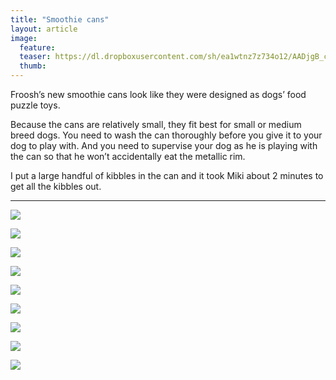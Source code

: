 ```yaml
---
title: "Smoothie cans"
layout: article
image:
  feature:
  teaser: https://dl.dropboxusercontent.com/sh/ea1wtnz7z734o12/AADjgB_cZHvFaYWSQsvmxQmoa/aktivointi/smoothie-tolkit/DS07129_-245px.jpg
  thumb:
---
```


Froosh’s new smoothie cans look like they were designed as dogs’ food puzzle toys.

Because the cans are relatively small, they fit best for small or medium breed dogs. You need to wash the can thoroughly before you give it to your dog to play with. And you need to supervise your dog as he is playing with the can so that he won’t accidentally eat the metallic rim.

I put a large handful of kibbles in the can and it took Miki about 2 minutes to get all the kibbles out.
 
---

[![](https://dl.dropboxusercontent.com/sh/ea1wtnz7z734o12/AAAw9QMULajeMqisFsJByE9Ya/aktivointi/smoothie-tolkit/DS07066-800px.jpg)](https://dl.dropboxusercontent.com/sh/ea1wtnz7z734o12/AAB-kXzxHlorvTdZIUdeUXj4a/aktivointi/smoothie-tolkit/DS07066.jpg)

[![](https://dl.dropboxusercontent.com/sh/ea1wtnz7z734o12/AADFxyYTPyYuaeCTKYwhJ4GNa/aktivointi/smoothie-tolkit/DS07129-800px.jpg)](https://dl.dropboxusercontent.com/sh/ea1wtnz7z734o12/AACUBgy3v9DuPF2uoMBj0ziaa/aktivointi/smoothie-tolkit/DS07129.jpg)

[![](https://dl.dropboxusercontent.com/sh/ea1wtnz7z734o12/AAA-SI_Pt9-mbuHXeAMjij4xa/aktivointi/smoothie-tolkit/DS07229-800px.jpg)](https://dl.dropboxusercontent.com/sh/ea1wtnz7z734o12/AABuD_8znkxNR1N5-HoDtbCea/aktivointi/smoothie-tolkit/DS07229.jpg)

[![](https://dl.dropboxusercontent.com/sh/ea1wtnz7z734o12/AACaZS6RwxhnAPymP9oHn_5ja/aktivointi/smoothie-tolkit/DS07272-800px.jpg)](https://dl.dropboxusercontent.com/sh/ea1wtnz7z734o12/AAB7_l3hyFsviPC6d4ZayMksa/aktivointi/smoothie-tolkit/DS07272.jpg)

[![](https://dl.dropboxusercontent.com/sh/ea1wtnz7z734o12/AAC3quAQUEzRBpNmqLtgpcrXa/aktivointi/smoothie-tolkit/DS07282-800px.jpg)](https://dl.dropboxusercontent.com/sh/ea1wtnz7z734o12/AADrlvnWsqp6sFqiByRkNJRga/aktivointi/smoothie-tolkit/DS07282.jpg)

[![](https://dl.dropboxusercontent.com/sh/ea1wtnz7z734o12/AAC15z8hHWR5vlA7eu06yJEya/aktivointi/smoothie-tolkit/DS07284-800px.jpg)](https://dl.dropboxusercontent.com/sh/ea1wtnz7z734o12/AACs6BaFu0WVz41Zu3VGAtWia/aktivointi/smoothie-tolkit/DS07284.jpg)

[![](https://dl.dropboxusercontent.com/sh/ea1wtnz7z734o12/AAAesFR5yCV49CGGoh4UBVsBa/aktivointi/smoothie-tolkit/DS07197-800px.jpg)](https://dl.dropboxusercontent.com/sh/ea1wtnz7z734o12/AACIUmzpiK78KG0MNqJIdEDIa/aktivointi/smoothie-tolkit/DS07197.jpg)

[![](https://dl.dropboxusercontent.com/sh/ea1wtnz7z734o12/AADyu7Wh9Y8l6WcrgOc40gf_a/aktivointi/smoothie-tolkit/DS07207-800px.jpg)](https://dl.dropboxusercontent.com/sh/ea1wtnz7z734o12/AABsJl2D3nBP_QgAQTQ3FJD4a/aktivointi/smoothie-tolkit/DS07207.jpg)

[![](https://dl.dropboxusercontent.com/sh/ea1wtnz7z734o12/AAAeewEolNPJaCY75Rfg3Ai_a/aktivointi/smoothie-tolkit/DS07298-800px.jpg)](https://dl.dropboxusercontent.com/sh/ea1wtnz7z734o12/AAACR1ZoV6xyjtqkFye3YcWaa/aktivointi/smoothie-tolkit/DS07298.jpg)
